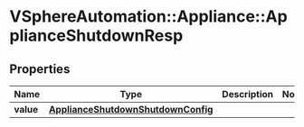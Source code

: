# VSphereAutomation::Appliance::ApplianceShutdownResp

## Properties
Name | Type | Description | Notes
------------ | ------------- | ------------- | -------------
**value** | [**ApplianceShutdownShutdownConfig**](ApplianceShutdownShutdownConfig.md) |  | 


